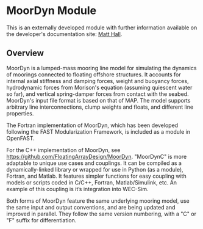 # MoorDyn Module
This is an externally developed module with further information
available on the developer's documentation site:
[Matt Hall](http://www.matt-hall.ca/moordyn.html).

## Overview
MoorDyn is a lumped-mass mooring line model for simulating the dynamics of
moorings connected to floating offshore structures. It accounts for internal
axial stiffness and damping forces, weight and buoyancy forces, hydrodynamic
forces from Morison's equation (assuming quiescent water so far), and vertical
spring-damper forces from contact with the seabed. MoorDyn's input file format
is based on that of MAP. The model supports arbitrary line interconnections,
clump weights and floats, and different line properties.

The Fortran implementation of MoorDyn, which has been developed
following the FAST Modularization Framework, is included as a module in
OpenFAST.

For the C++ implementation of MoorDyn, see https://github.com/FloatingArrayDesign/MoorDyn.
"MoorDynC" is more adaptable to unique use cases and couplings. It can be compiled as a dynamically-linked library or wrapped for use in Python (as a module), Fortran, and Matlab. It features simpler functions for easy coupling with models or scripts coded in C/C++, Fortran, Matlab/Simulink, etc. An example of this coupling is it’s integration into WEC-Sim.

Both forms of MoorDyn feature the same underlying mooring model, use the same
input and output conventions, and are being updated and improved in parallel.
They follow the same version numbering, with a "C" or "F" suffix for
differentiation.
